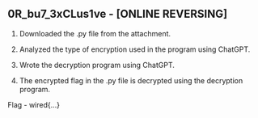 ## 0R_bu7_3xCLus1ve - [ONLINE REVERSING]

1. Downloaded the .py file from the attachment.

2. Analyzed the type of encryption used in the program using ChatGPT.

3. Wrote the decryption program using ChatGPT.

4. The encrypted flag in the .py file is decrypted using the decryption program.

Flag - wired{...}

